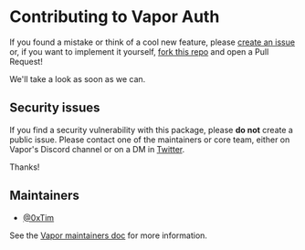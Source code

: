 # Contributing to Vapor Auth

If you found a mistake or think of a cool new feature, please [create an issue](https://github.com/vapor/auth/issues/new) or, if you want to implement it yourself, [fork this repo](https://github.com/vapor/auth/fork) and open a Pull Request!

We'll take a look as soon as we can.

## Security issues

If you find a security vulnerability with this package, please **do not** create a public issue. Please contact one of the maintainers or core team, either on Vapor's Discord channel or on a DM in [Twitter](https://twitter.com/0xTim).

Thanks!

## Maintainers

- [@0xTim](https://github.com/0xTim)

See the [Vapor maintainers doc](https://github.com/vapor/vapor/blob/master/Docs/maintainers.md) for more information. 
